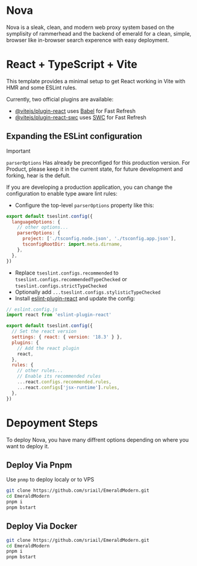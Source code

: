 # Nova
Nova is a sleak, clean, and modern web proxy system based on the symplisity of rammerhead and the backend of emerald for a clean, simple, browser like in-browser search experence with easy deployment.

# React + TypeScript + Vite

This template provides a minimal setup to get React working in Vite with HMR and some ESLint rules.

Currently, two official plugins are available:

- [@vitejs/plugin-react](https://github.com/vitejs/vite-plugin-react/blob/main/packages/plugin-react/README.md) uses [Babel](https://babeljs.io/) for Fast Refresh
- [@vitejs/plugin-react-swc](https://github.com/vitejs/vite-plugin-react-swc) uses [SWC](https://swc.rs/) for Fast Refresh

## Expanding the ESLint configuration
> [!IMPORTANT]
> `parserOptions` Has already be preconfiged for this production version. For Product, please keep it in the current state, for future development and forking, hear is the defult.

If you are developing a production application, you can change the configuration to enable type aware lint rules:

- Configure the top-level `parserOptions` property like this:

```js
export default tseslint.config({
  languageOptions: {
    // other options...
    parserOptions: {
      project: ['./tsconfig.node.json', './tsconfig.app.json'],
      tsconfigRootDir: import.meta.dirname,
    },
  },
})
```

- Replace `tseslint.configs.recommended` to `tseslint.configs.recommendedTypeChecked` or `tseslint.configs.strictTypeChecked`
- Optionally add `...tseslint.configs.stylisticTypeChecked`
- Install [eslint-plugin-react](https://github.com/jsx-eslint/eslint-plugin-react) and update the config:

```js
// eslint.config.js
import react from 'eslint-plugin-react'

export default tseslint.config({
  // Set the react version
  settings: { react: { version: '18.3' } },
  plugins: {
    // Add the react plugin
    react,
  },
  rules: {
    // other rules...
    // Enable its recommended rules
    ...react.configs.recommended.rules,
    ...react.configs['jsx-runtime'].rules,
  },
})
```

# Depoyment Steps
To deploy Nova, you have many diffrent options depending on where you want to deploy it.

## Deploy Via Pnpm

Use `pnmp` to deploy localy or to VPS
```bash
git clone https://github.com/sriail/EmeraldModern.git
cd EmeraldModern
pnpm i
pnpm bstart
```

## Deploy Via Docker

```bash
git clone https://github.com/sriail/EmeraldModern.git
cd EmeraldModern
pnpm i
pnpm bstart
```
